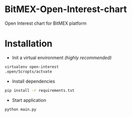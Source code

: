 # BitMEX-Open-Interest-chart

Open Interest chart for BitMEX platform

# Installation

- Init a virtual environment _(highly recommended)_

```sh
virtualenv open-interest
.open/Scropts/actvate
```

- Install dependencies

```sh
pip install -r requirements.txt
```

- Start application

```sh
python main.py

```
